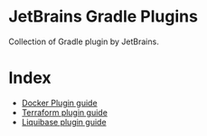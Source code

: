 # JetBrains Gradle Plugins

Collection of Gradle plugin by JetBrains.

# Index

- [Docker Plugin guide](./docs/DOCKER.md)
- [Terraform plugin guide](./docs/TERRAFORM.md)
- [Liquibase plugin guide](./docs/LIQUIBASE.md)
